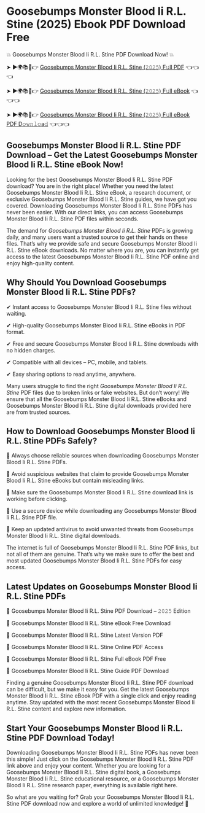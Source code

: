 # Goosebumps Monster Blood Ii R.L. Stine (2025) Ebook PDF Download Free

💥 Goosebumps Monster Blood Ii R.L. Stine PDF Download Now! 💥

➤ ►🌍📚📱👉 [Goosebumps Monster Blood Ii R.L. Stine (𝟸𝟶𝟸𝟻) F𝚞ll PDF](https://getpdf.xyz/goosebumps-monster-blood-ii-r.l.-stine) 👈👈👈


➤ ►🌍📚📱👉 [Goosebumps Monster Blood Ii R.L. Stine (𝟸𝟶𝟸𝟻) F𝚞ll eBook](https://getpdf.xyz/goosebumps-monster-blood-ii-r.l.-stine) 👈👈👈


➤ ►🌍📚📱👉 [Goosebumps Monster Blood Ii R.L. Stine (𝟸𝟶𝟸𝟻) F𝚞ll eBook PDF D𝚘𝚠𝚗𝚕𝚘a𝚍](https://getpdf.xyz/goosebumps-monster-blood-ii-r.l.-stine) 👈👈👈


## Goosebumps Monster Blood Ii R.L. Stine PDF Download – Get the Latest Goosebumps Monster Blood Ii R.L. Stine eBook Now!

Looking for the best Goosebumps Monster Blood Ii R.L. Stine PDF download? You are in the right place! Whether you need the latest Goosebumps Monster Blood Ii R.L. Stine eBook, a research document, or exclusive Goosebumps Monster Blood Ii R.L. Stine guides, we have got you covered. Downloading Goosebumps Monster Blood Ii R.L. Stine PDFs has never been easier. With our direct links, you can access Goosebumps Monster Blood Ii R.L. Stine PDF files within seconds.

The demand for *Goosebumps Monster Blood Ii R.L. Stine* PDFs is growing daily, and many users want a trusted source to get their hands on these files. That’s why we provide safe and secure Goosebumps Monster Blood Ii R.L. Stine eBook downloads. No matter where you are, you can instantly get access to the latest Goosebumps Monster Blood Ii R.L. Stine PDF online and enjoy high-quality content.

## Why Should You Download Goosebumps Monster Blood Ii R.L. Stine PDFs?

✔ Instant access to Goosebumps Monster Blood Ii R.L. Stine files without waiting.

✔ High-quality Goosebumps Monster Blood Ii R.L. Stine eBooks in PDF format.

✔ Free and secure Goosebumps Monster Blood Ii R.L. Stine downloads with no hidden charges.

✔ Compatible with all devices – PC, mobile, and tablets.

✔ Easy sharing options to read anytime, anywhere.

Many users struggle to find the right *Goosebumps Monster Blood Ii R.L. Stine* PDF files due to broken links or fake websites. But don’t worry! We ensure that all the Goosebumps Monster Blood Ii R.L. Stine eBooks and Goosebumps Monster Blood Ii R.L. Stine digital downloads provided here are from trusted sources.

## How to Download Goosebumps Monster Blood Ii R.L. Stine PDFs Safely?

📌 Always choose reliable sources when downloading Goosebumps Monster Blood Ii R.L. Stine PDFs.

📌 Avoid suspicious websites that claim to provide Goosebumps Monster Blood Ii R.L. Stine eBooks but contain misleading links.

📌 Make sure the Goosebumps Monster Blood Ii R.L. Stine download link is working before clicking.

📌 Use a secure device while downloading any Goosebumps Monster Blood Ii R.L. Stine PDF file.

📌 Keep an updated antivirus to avoid unwanted threats from Goosebumps Monster Blood Ii R.L. Stine digital downloads.

The internet is full of Goosebumps Monster Blood Ii R.L. Stine PDF links, but not all of them are genuine. That’s why we make sure to offer the best and most updated Goosebumps Monster Blood Ii R.L. Stine PDFs for easy access.

## Latest Updates on Goosebumps Monster Blood Ii R.L. Stine PDFs

🔹 Goosebumps Monster Blood Ii R.L. Stine PDF Download – 𝟸𝟶𝟸𝟻 Edition

🔹 Goosebumps Monster Blood Ii R.L. Stine eBook Free Download

🔹 Goosebumps Monster Blood Ii R.L. Stine Latest Version PDF

🔹 Goosebumps Monster Blood Ii R.L. Stine Online PDF Access

🔹 Goosebumps Monster Blood Ii R.L. Stine Full eBook PDF Free

🔹 Goosebumps Monster Blood Ii R.L. Stine Guide PDF Download

Finding a genuine Goosebumps Monster Blood Ii R.L. Stine PDF download can be difficult, but we make it easy for you. Get the latest Goosebumps Monster Blood Ii R.L. Stine eBook PDF with a single click and enjoy reading anytime. Stay updated with the most recent Goosebumps Monster Blood Ii R.L. Stine content and explore new information.

## Start Your Goosebumps Monster Blood Ii R.L. Stine PDF Download Today!

Downloading Goosebumps Monster Blood Ii R.L. Stine PDFs has never been this simple! Just click on the Goosebumps Monster Blood Ii R.L. Stine PDF link above and enjoy your content. Whether you are looking for a Goosebumps Monster Blood Ii R.L. Stine digital book, a Goosebumps Monster Blood Ii R.L. Stine educational resource, or a Goosebumps Monster Blood Ii R.L. Stine research paper, everything is available right here.

So what are you waiting for? Grab your Goosebumps Monster Blood Ii R.L. Stine PDF download now and explore a world of unlimited knowledge! 🚀